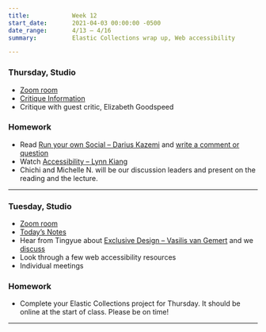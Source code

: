 ```yaml
---
title:            Week 12
start_date:       2021-04-03 00:00:00 -0500
date_range:       4/13 – 4/16
summary:          Elastic Collections wrap up, Web accessibility

---
```


### Thursday, Studio
- [Zoom room](https://newschool.zoom.us/my/nikafisher)
- [Critique Information](https://paper.dropbox.com/doc/Critique-3-Elastic-Collections--BI3739v60y~A6ny1woM7ODhBAQ-MfPOMM917MgXxtGIdxKcp)
- Critique with guest critic, Elizabeth Goodspeed

### Homework
- Read [Run your own Social – Darius Kazemi](https://runyourown.social/) and [write a comment or question](https://paper.dropbox.com/doc/Parsons-Core-Interaction-S21-Reading-Reflections--BIZO5FtSV4I6vxIswSZENFZ7AQ-WRC1vWjkMj6DPWDHQKuTU)
- Watch [Accessibility – Lynn Kiang](https://vimeo.com/showcase/8025633/video/533670290)
- Chichi and Michelle N. will be our discussion leaders and present on the reading and the lecture.


---

### Tuesday, Studio
- [Zoom room](https://newschool.zoom.us/my/nikafisher)
- [Today&rsquo;s Notes](https://paper.dropbox.com/doc/Parsons-Week-12a-Elastic-Collections-Continue--BIu~jQemVZTRDpwFEdp5Y~ZJAQ-T6E8pUxRSdDVxXqgbX9m1)
- Hear from Tingyue about [Exclusive Design – Vasilis van Gemert](https://exclusive-design.vasilis.nl/) and we [discuss](https://paper.dropbox.com/doc/Parsons-Core-Interaction-S21-Reading-Reflections--BIZO5FtSV4I6vxIswSZENFZ7AQ-WRC1vWjkMj6DPWDHQKuTU)
- Look through a few web accessibility resources
- Individual meetings

### Homework
- Complete your Elastic Collections project for Thursday. It should be online at the start of class. Please be on time!

---
